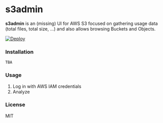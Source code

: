 # s3admin

**s3admin** is an (missing) UI for AWS S3 focused on gathering usage data (total files, total size, ...) and also allows browsing Buckets and Objects.

<a href="https://www.heroku.com/deploy/?template=https://github.com/omaksi/s3admin"><img src="https://www.herokucdn.com/deploy/button.svg" alt="Deploy"></a>

### Installation

    TBA

### Usage

1. Log in with AWS IAM credentials
2. Analyze

### License

MIT
